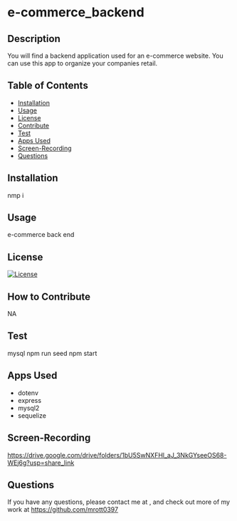 # e-commerce_backend

## Description
You will find a backend application used for an e-commerce website. You can use this app to organize your companies retail.

## Table of Contents
- [Installation](#installation)
- [Usage](#usage)
- [License](#license)
- [Contribute](#how-to-contribute)
- [Test](#test)
- [Apps Used](#applications-used)
- [Screen-Recording](#screen-recording)
- [Questions](#questions)

## Installation
nmp i

## Usage
e-commerce back end

## License
[![License](https://img.shields.io/badge/License-MIT-blue.svg)](https://opensource.org/licenses/MIT)



## How to Contribute
NA

## Test
mysql
npm run seed
npm start

## Apps Used
- dotenv
- express
- mysql2
- sequelize

## Screen-Recording
https://drive.google.com/drive/folders/1bU5SwNXFHl_aJ_3NkGYseeOS68-WEj6g?usp=share_link


## Questions
If you have any questions, please contact me at , and check out more of my work at https://github.com/mrott0397
